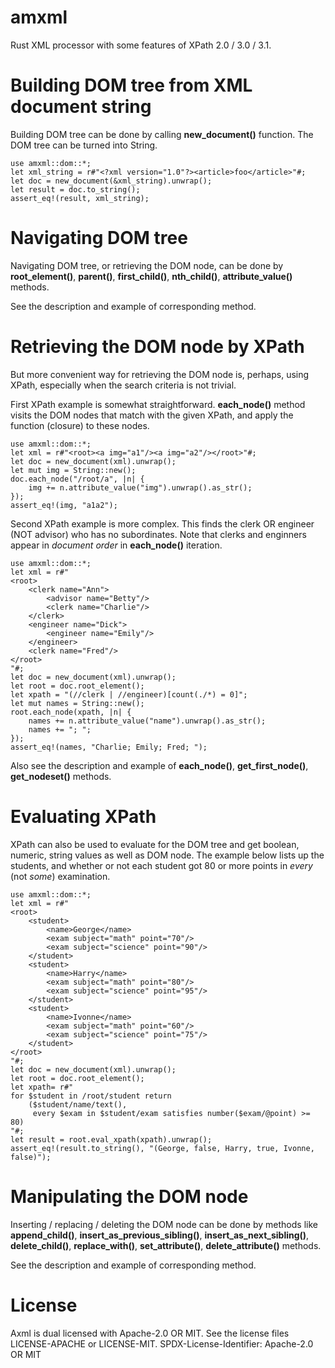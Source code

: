 # amxml

Rust XML processor with some features of XPath 2.0 / 3.0 / 3.1.

# Building DOM tree from XML document string

Building DOM tree can be done by calling <strong>new_document()</strong> function.
The DOM tree can be turned into String.

```
use amxml::dom::*;
let xml_string = r#"<?xml version="1.0"?><article>foo</article>"#;
let doc = new_document(&xml_string).unwrap();
let result = doc.to_string();
assert_eq!(result, xml_string);
```

# Navigating DOM tree

Navigating DOM tree, or retrieving the DOM node, can be done by
<strong>root_element()</strong>, <strong>parent()</strong>,
<strong>first_child()</strong>, <strong>nth_child()</strong>,
<strong>attribute_value()</strong> methods.

See the description and example of corresponding method.

# Retrieving the DOM node by XPath

But more convenient way for retrieving the DOM node is, perhaps,
using XPath, especially when the search criteria is not trivial.

First XPath example is somewhat straightforward.
<strong>each_node()</strong> method visits the DOM nodes
that match with the given XPath,
and apply the function (closure) to these nodes.

```
use amxml::dom::*;
let xml = r#"<root><a img="a1"/><a img="a2"/></root>"#;
let doc = new_document(xml).unwrap();
let mut img = String::new();
doc.each_node("/root/a", |n| {
    img += n.attribute_value("img").unwrap().as_str();
});
assert_eq!(img, "a1a2");
```

Second XPath example is more complex.
This finds the clerk OR engineer (NOT advisor) who has no subordinates.
Note that clerks and enginners appear in <em>document order</em>
in <strong>each_node()</strong> iteration.

```
use amxml::dom::*;
let xml = r#"
<root>
    <clerk name="Ann">
        <advisor name="Betty"/>
        <clerk name="Charlie"/>
    </clerk>
    <engineer name="Dick">
        <engineer name="Emily"/>
    </engineer>
    <clerk name="Fred"/>
</root>
"#;
let doc = new_document(xml).unwrap();
let root = doc.root_element();
let xpath = "(//clerk | //engineer)[count(./*) = 0]";
let mut names = String::new();
root.each_node(xpath, |n| {
    names += n.attribute_value("name").unwrap().as_str();
    names += "; ";
});
assert_eq!(names, "Charlie; Emily; Fred; ");

```

Also see the description and example of <strong>each_node()</strong>,
<strong>get_first_node()</strong>, <strong>get_nodeset()</strong> methods.

# Evaluating XPath

XPath can also be used to evaluate for the DOM tree and get boolean,
numeric, string values as well as DOM node.
The example below lists up the students, and whether or not each student
got 80 or more points in <em>every</em> (not <em>some</em>) examination.

```
use amxml::dom::*;
let xml = r#"
<root>
    <student>
        <name>George</name>
        <exam subject="math" point="70"/>
        <exam subject="science" point="90"/>
    </student>
    <student>
        <name>Harry</name>
        <exam subject="math" point="80"/>
        <exam subject="science" point="95"/>
    </student>
    <student>
        <name>Ivonne</name>
        <exam subject="math" point="60"/>
        <exam subject="science" point="75"/>
    </student>
</root>
"#;
let doc = new_document(xml).unwrap();
let root = doc.root_element();
let xpath= r#"
for $student in /root/student return
    ($student/name/text(),
     every $exam in $student/exam satisfies number($exam/@point) >= 80)
"#;
let result = root.eval_xpath(xpath).unwrap();
assert_eq!(result.to_string(), "(George, false, Harry, true, Ivonne, false)");

```

# Manipulating the DOM node

Inserting / replacing / deleting the DOM node can be done by
methods like <strong>append_child()</strong>,
<strong>insert_as_previous_sibling()</strong>, 
<strong>insert_as_next_sibling()</strong>,
<strong>delete_child()</strong>, <strong>replace_with()</strong>,
<strong>set_attribute()</strong>, <strong>delete_attribute()</strong> methods.

See the description and example of corresponding method.

# License
Axml is dual licensed with Apache-2.0 OR MIT. 
See the license files LICENSE-APACHE or LICENSE-MIT.
SPDX-License-Identifier: Apache-2.0 OR MIT
